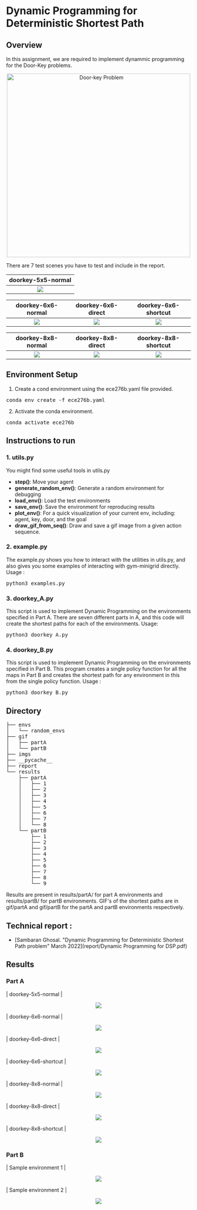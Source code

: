 # Dynamic Programming for Deterministic Shortest Path

## Overview
In this assignment, we are required to implement dynammic programming for the Door-Key problems.
<p align="center">
<img src="gif/doorkey.gif" alt="Door-key Problem" width="500"/></br>
</p>

There are 7 test scenes you have to test and include in the report.

| doorkey-5x5-normal |
|:----------------:|
| <img src="imgs/doorkey-5x5-normal.png"> |

| doorkey-6x6-normal   | doorkey-6x6-direct | doorkey-6x6-shortcut |
|:----------------:|:------------------:|:----------------:|
| <img src="imgs/doorkey-6x6-normal.png"> | <img src="imgs/doorkey-6x6-direct.png" > |<img src="imgs/doorkey-6x6-shortcut.png" >|

| doorkey-8x8-normal   | doorkey-8x8-direct | doorkey-8x8-shortcut |
|:----------------:|:------------------:|:----------------:|
| <img src="imgs/doorkey-8x8-normal.png"> | <img src="imgs/doorkey-8x8-direct.png" > |<img src="imgs/doorkey-8x8-shortcut.png" >|

## Environment Setup

1. Create a cond environment using the ece276b.yaml file provided. 
<pre>conda env create -f ece276b.yaml </pre>
2. Activate the conda environment. 
<pre>conda activate ece276b </pre>


## Instructions to run
### 1. utils.py
You might find some useful tools in utils.py
- **step()**: Move your agent
- **generate_random_env()**: Generate a random environment for debugging
- **load_env()**: Load the test environments
- **save_env()**: Save the environment for reproducing results
- **plot_env()**: For a quick visualization of your current env, including: agent, key, door, and the goal
- **draw_gif_from_seq()**: Draw and save a gif image from a given action sequence.

### 2. example.py
The example.py shows you how to interact with the utilities in utils.py, and also gives you some examples of interacting with gym-minigrid directly.
Usage : 
<pre>python3 examples.py </pre>

### 3. doorkey_A.py
This script is used to implement Dynamic Programming on the environments specified in Part A. There are seven different parts in A, and this code will create the shortest paths for each of the environments.
Usage: 
<pre>python3 doorkey_A.py </pre>

### 4. doorkey_B.py
This script is used to implement Dynamic Programming on the environments specified in Part B. This program creates a single policy function for all the maps in Part B and creates the shortest path for any environment in this from the single policy function. 
Usage : 
<pre>python3 doorkey_B.py </pre>

## Directory
<pre>
├── envs
│   └── random_envs
├── gif
│   ├── partA
│   └── partB
├── imgs
├── __pycache__
├── report
└── results
    ├── partA
    │   ├── 1
    │   ├── 2
    │   ├── 3
    │   ├── 4
    │   ├── 5
    │   ├── 6
    │   ├── 7
    │   └── 8
    └── partB
        ├── 1
        ├── 2
        ├── 3
        ├── 4
        ├── 5
        ├── 6
        ├── 7
        ├── 8
        └── 9
</pre>

Results are present in results/partA/ for part A environments and results/partB/ for partB environments. GIF's of the shortest paths are in gif/partA and gif/partB for the partA and partB environments respectively. 

## Technical report : 
* [Sambaran Ghosal. "Dynamic Programming for Deterministic Shortest Path problem" March 2022](report/Dynamic Programming for DSP.pdf)

## Results
### Part A

| doorkey-5x5-normal |
<p align='center'>
<img src="results/partA/3/ezgif.com-gif-maker.gif"> 
</p>
| doorkey-6x6-normal   |
<p align='center'>
<img src="results/partA/5/ezgif.com-gif-maker.gif"> 
</p>

| doorkey-6x6-direct |
<p align='center'>
<img src="results/partA/1/ezgif.com-gif-maker.gif"> 
</p>

| doorkey-6x6-shortcut |
<p align='center'>
<img src="results/partA/6/ezgif.com-gif-maker (1).gif"> 
</p>

| doorkey-8x8-normal   |
<p align='center'>
<img src="results/partA/2/ezgif.com-gif-maker (1).gif"> 
</p>

| doorkey-8x8-direct |
<p align='center'>
<img src="results/partA/4/ezgif.com-gif-maker (1).gif"> 
</p>

| doorkey-8x8-shortcut |
<p align='center'>
<img src="results/partA/7/ezgif.com-gif-maker.gif"> 
</p>

### Part B
| Sample environment 1 |
<p align='center'>
<img src="results/partB/1/ezgif.com-gif-maker.gif"> 
</p>

| Sample environment 2 |
<p align='center'>
<img src="results/partB/9/ezgif.com-gif-maker.gif"> 
</p>